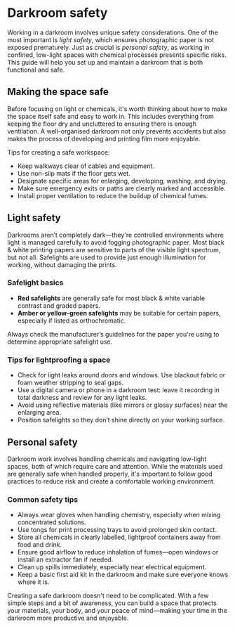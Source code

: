 # Darkroom safety

Working in a darkroom involves unique safety considerations. 
One of the most important is *light safety*, which ensures photographic paper is not exposed prematurely. 
Just as crucial is *personal safety*, as working in confined, low-light spaces with chemical processes presents specific risks. 
This guide will help you set up and maintain a darkroom that is both functional and safe.

## Making the space safe

Before focusing on light or chemicals, it's worth thinking about how to make the space itself safe and easy to work in. 
This includes everything from keeping the floor dry and uncluttered to ensuring there is enough ventilation. 
A well-organised darkroom not only prevents accidents but also makes the process of developing and printing film more enjoyable.

Tips for creating a safe workspace:

- Keep walkways clear of cables and equipment.
- Use non-slip mats if the floor gets wet.
- Designate specific areas for enlarging, developing, washing, and drying.
- Make sure emergency exits or paths are clearly marked and accessible.
- Install proper ventilation to reduce the buildup of chemical fumes.

## Light safety

Darkrooms aren’t completely dark—they're controlled environments where light is managed carefully to avoid fogging photographic paper. 
Most black & white printing papers are sensitive to parts of the visible light spectrum, but not all. 
Safelights are used to provide just enough illumination for working, without damaging the prints.

### Safelight basics

- **Red safelights** are generally safe for most black & white variable contrast and graded papers.
- **Amber or yellow-green safelights** may be suitable for certain papers, especially if listed as orthochromatic.

Always check the manufacturer’s guidelines for the paper you're using to determine appropriate safelight use.

### Tips for lightproofing a space

- Check for light leaks around doors and windows. Use blackout fabric or foam weather stripping to seal gaps.
- Use a digital camera or phone in a darkroom test: leave it recording in total darkness and review for any light leaks.
- Avoid using reflective materials (like mirrors or glossy surfaces) near the enlarging area.
- Position safelights so they don’t shine directly on your working surface.

## Personal safety

Darkroom work involves handling chemicals and navigating low-light spaces, both of which require care and attention. 
While the materials used are generally safe when handled properly, it's important to follow good practices to reduce risk and create a comfortable working environment.

### Common safety tips

- Always wear gloves when handling chemistry, especially when mixing concentrated solutions.
- Use tongs for print processing trays to avoid prolonged skin contact.
- Store all chemicals in clearly labelled, lightproof containers away from food and drink.
- Ensure good airflow to reduce inhalation of fumes—open windows or install an extractor fan if needed.
- Clean up spills immediately, especially near electrical equipment.
- Keep a basic first aid kit in the darkroom and make sure everyone knows where it is.

Creating a safe darkroom doesn't need to be complicated. 
With a few simple steps and a bit of awareness, you can build a space that protects your materials, your body, and your peace of mind—making your time in the darkroom more productive and enjoyable.